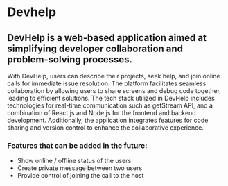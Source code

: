 # Devhelp

## DevHelp is a web-based application aimed at simplifying developer collaboration and problem-solving processes.

With DevHelp, users can describe their projects, seek help, and join online calls for immediate issue resolution. The platform facilitates seamless collaboration by allowing users to share screens and debug code together, leading to efficient solutions. The tech stack utilized in DevHelp includes technologies for real-time communication such as getStream API, and a combination of React.js and Node.js for the frontend and backend development. Additionally, the application integrates features for code sharing and version control to enhance the collaborative experience.

### Features that can be added in the future:
- Show online / offline status of the users
- Create private message between two users
- Provide control of joining the call to the host
